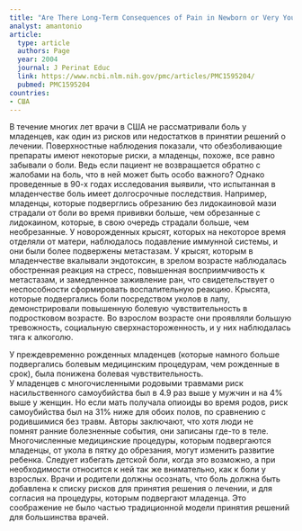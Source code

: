 ```yaml
---
title: "Are There Long-Term Consequences of Pain in Newborn or Very Young Infants?"
analyst: amantonio
article:
  type: article
  authors: Page
  year: 2004
  journal: J Perinat Educ
  link: https://www.ncbi.nlm.nih.gov/pmc/articles/PMC1595204/
  pubmed: PMC1595204
countries:
- США
---
```


В течение многих лет врачи в США не рассматривали боль у младенцев, как один из рисков или недостатков в принятии решений о лечении. Поверхностные наблюдения показали, что обезболивающие препараты имеют некоторые риски, а младенцы, похоже, все равно забывали о боли. Ведь если пациент не возвращается обратно с жалобами на боль, что в ней может быть особо важного?
Однако проведенные в 90-х годах исследования выявили, что испытанная в младенчестве боль имеет долгосрочные последствия. Например, младенцы, которые подверглись обрезанию без лидокаиновой мази страдали от боли во время прививки больше, чем обрезанные с лидокаином, которые, в свою очередь страдали больше, чем необрезанные.
У новорожденных крысят, которых на некоторое время отделяли от матери, наблюдалось подавление иммунной системы, и они были более подвержены метастазам.
У крысят, которым в младенчестве вкалывали эндотоксин, в зрелом возрасте наблюдалась обостренная реакция на стресс, повышенная восприимчивость к метастазам, и замедленное заживление ран, что свидетельствует o неспособности сформировать воспалительную реакцию.
Крысята, которые подвергались боли посредством уколов в лапу, демонстрировали повышенную болевую чувствительность в подростковом возрасте. Во взрослом возрасте они проявляли большую тревожность, социальную сверхнастороженность, и у них наблюдалась тяга к алкоголю.<div>У преждевременно рожденных младенцев (которые намного больше подвергались болевым медицинским процедурам, чем рожденные в срок), была понижена болевая чувствительность.</div>У младенцев с многочисленными родовыми травмами риск насильственного самоубийства был в 4.9 раз выше у мужчин и на 4% выше у женщин. Но если мать получала опиоиды во время родов, риск самоубийства был на 31% ниже для обоих полов, по сравнению с родившимися без травм.
Авторы заключают, что хотя люди не помнят ранние болезненные события, они записаны где-то в теле. Многочисленные медицинские процедуры, которым подвергаются младенцы, от укола в пятку до обрезания, могут изменить развитие ребенка. Следует избегать детской боли, когда это возможно, а при необходимости относится к ней так же внимательно, как к боли у взрослых. Врачи и родители должны осознать, что боль должна быть добавлена к списку рисков для принятия решения о лечении, и для согласия на процедуры, которым подвергают младенца. Это соображение не было частью традиционной модели принятия решений для большинства врачей.
